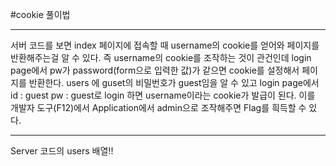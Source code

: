 #cookie 풀이법

---

서버 코드를 보면 index 페이지에 접속할 때 username의 cookie를 얻어와 페이지를 반환해주는걸 알 수 있다.
즉 username의 cookie를 조작하는 것이 관건인데 login page에서 pw가 password(form으로 입력한 값)가 같으면 cookie를 설정해서 페이지를 반환한다.
users 에 guset의 비밀번호가 guest임을 알 수 있고 login page에서 id : guest pw : guest로 login 하면
username이라는 cookie가 발급이 된다. 이를 개발자 도구(F12)에서 Application에서 admin으로 조작해주면 Flag를 흭득할 수 있다.

---

Server 코드의 users 배열!!
